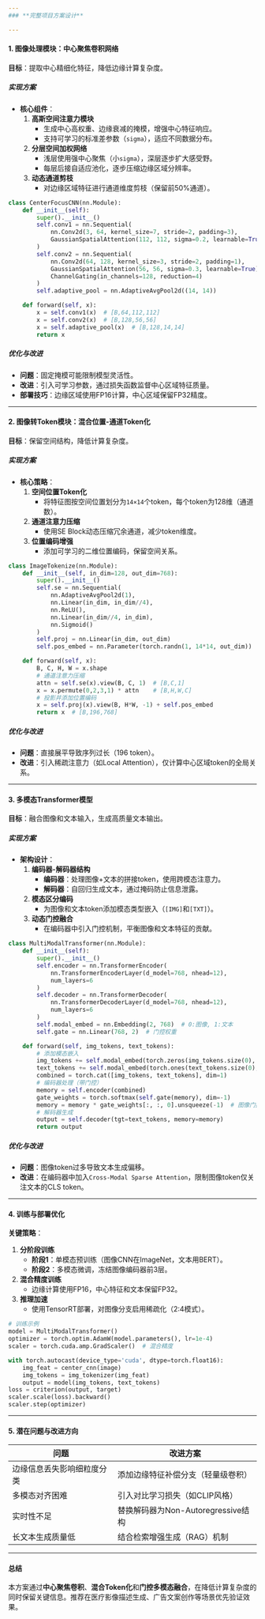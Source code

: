 ```yaml
---
### **完整项目方案设计**

---
```


#### **1. 图像处理模块：中心聚焦卷积网络**
**目标**：提取中心精细化特征，降低边缘计算复杂度。

##### **实现方案**
- **核心组件**：
  1. **高斯空间注意力模块**  
     - 生成中心高权重、边缘衰减的掩模，增强中心特征响应。
     - 支持可学习的标准差参数（`sigma`），适应不同数据分布。
  2. **分层空间加权网络**  
     - 浅层使用强中心聚焦（小`sigma`），深层逐步扩大感受野。
     - 每层后接自适应池化，逐步压缩边缘区域分辨率。
  3. **动态通道剪枝**  
     - 对边缘区域特征进行通道维度剪枝（保留前50%通道）。

```python
class CenterFocusCNN(nn.Module):
    def __init__(self):
        super().__init__()
        self.conv1 = nn.Sequential(
            nn.Conv2d(3, 64, kernel_size=7, stride=2, padding=3),
            GaussianSpatialAttention(112, 112, sigma=0.2, learnable=True)
        )
        self.conv2 = nn.Sequential(
            nn.Conv2d(64, 128, kernel_size=3, stride=2, padding=1),
            GaussianSpatialAttention(56, 56, sigma=0.3, learnable=True),
            ChannelGating(in_channels=128, reduction=4)
        )
        self.adaptive_pool = nn.AdaptiveAvgPool2d((14, 14))

    def forward(self, x):
        x = self.conv1(x)  # [B,64,112,112]
        x = self.conv2(x)  # [B,128,56,56]
        x = self.adaptive_pool(x)  # [B,128,14,14]
        return x
```

##### **优化与改进**
- **问题**：固定掩模可能限制模型灵活性。  
- **改进**：引入可学习参数，通过损失函数监督中心区域特征质量。
- **部署技巧**：边缘区域使用FP16计算，中心区域保留FP32精度。

---

#### **2. 图像转Token模块：混合位置-通道Token化**
**目标**：保留空间结构，降低计算复杂度。

##### **实现方案**
- **核心策略**：
  1. **空间位置Token化**  
     - 将特征图按空间位置划分为`14×14`个token，每个token为128维（通道数）。
  2. **通道注意力压缩**  
     - 使用SE Block动态压缩冗余通道，减少token维度。
  3. **位置编码增强**  
     - 添加可学习的二维位置编码，保留空间关系。

```python
class ImageTokenize(nn.Module):
    def __init__(self, in_dim=128, out_dim=768):
        super().__init__()
        self.se = nn.Sequential(
            nn.AdaptiveAvgPool2d(1),
            nn.Linear(in_dim, in_dim//4),
            nn.ReLU(),
            nn.Linear(in_dim//4, in_dim),
            nn.Sigmoid()
        )
        self.proj = nn.Linear(in_dim, out_dim)
        self.pos_embed = nn.Parameter(torch.randn(1, 14*14, out_dim))

    def forward(self, x):
        B, C, H, W = x.shape
        # 通道注意力压缩
        attn = self.se(x).view(B, C, 1)  # [B,C,1]
        x = x.permute(0,2,3,1) * attn    # [B,H,W,C]
        # 投影并添加位置编码
        x = self.proj(x).view(B, H*W, -1) + self.pos_embed
        return x  # [B,196,768]
```

##### **优化与改进**
- **问题**：直接展平导致序列过长（196 token）。  
- **改进**：引入稀疏注意力（如Local Attention），仅计算中心区域token的全局关系。

---

#### **3. 多模态Transformer模型**
**目标**：融合图像和文本输入，生成高质量文本输出。

##### **实现方案**
- **架构设计**：
  1. **编码器-解码器结构**  
     - **编码器**：处理图像+文本的拼接token，使用跨模态注意力。
     - **解码器**：自回归生成文本，通过掩码防止信息泄露。
  2. **模态区分编码**  
     - 为图像和文本token添加模态类型嵌入（`[IMG]`和`[TXT]`）。
  3. **动态门控融合**  
     - 在编码器中引入门控机制，平衡图像和文本特征的贡献。

```python
class MultiModalTransformer(nn.Module):
    def __init__(self):
        super().__init__()
        self.encoder = nn.TransformerEncoder(
            nn.TransformerEncoderLayer(d_model=768, nhead=12),
            num_layers=6
        )
        self.decoder = nn.TransformerDecoder(
            nn.TransformerDecoderLayer(d_model=768, nhead=12),
            num_layers=6
        )
        self.modal_embed = nn.Embedding(2, 768)  # 0:图像, 1:文本
        self.gate = nn.Linear(768, 2)  # 门控权重

    def forward(self, img_tokens, text_tokens):
        # 添加模态嵌入
        img_tokens += self.modal_embed(torch.zeros(img_tokens.size(0), dtype=int))
        text_tokens += self.modal_embed(torch.ones(text_tokens.size(0), dtype=int))
        combined = torch.cat([img_tokens, text_tokens], dim=1)
        # 编码器处理（带门控）
        memory = self.encoder(combined)
        gate_weights = torch.softmax(self.gate(memory), dim=-1)
        memory = memory * gate_weights[:, :, 0].unsqueeze(-1)  # 图像门控
        # 解码器生成
        output = self.decoder(tgt=text_tokens, memory=memory)
        return output
```

##### **优化与改进**
- **问题**：图像token过多导致文本生成偏移。  
- **改进**：在编码器中加入`Cross-Modal Sparse Attention`，限制图像token仅关注文本的CLS token。

---

#### **4. 训练与部署优化**
**关键策略**：
1. **分阶段训练**  
   - **阶段1**：单模态预训练（图像CNN在ImageNet，文本用BERT）。
   - **阶段2**：多模态微调，冻结图像编码器前3层。
2. **混合精度训练**  
   - 边缘计算使用FP16，中心特征和文本保留FP32。
3. **推理加速**  
   - 使用TensorRT部署，对图像分支启用稀疏化（2:4模式）。

```python
# 训练示例
model = MultiModalTransformer()
optimizer = torch.optim.AdamW(model.parameters(), lr=1e-4)
scaler = torch.cuda.amp.GradScaler()  # 混合精度

with torch.autocast(device_type='cuda', dtype=torch.float16):
    img_feat = center_cnn(image)
    img_tokens = img_tokenizer(img_feat)
    output = model(img_tokens, text_tokens)
loss = criterion(output, target)
scaler.scale(loss).backward()
scaler.step(optimizer)
```

---

#### **5. 潜在问题与改进方向**
| **问题**                | **改进方案**                              |
|-------------------------|------------------------------------------|
| 边缘信息丢失影响细粒度分类 | 添加边缘特征补偿分支（轻量级卷积）          |
| 多模态对齐困难           | 引入对比学习损失（如CLIP风格）             |
| 实时性不足               | 替换解码器为Non-Autoregressive结构        |
| 长文本生成质量低         | 结合检索增强生成（RAG）机制                |

---

#### **总结**
本方案通过**中心聚焦卷积**、**混合Token化**和**门控多模态融合**，在降低计算复杂度的同时保留关键信息。推荐在医疗影像描述生成、广告文案创作等场景优先验证效果。